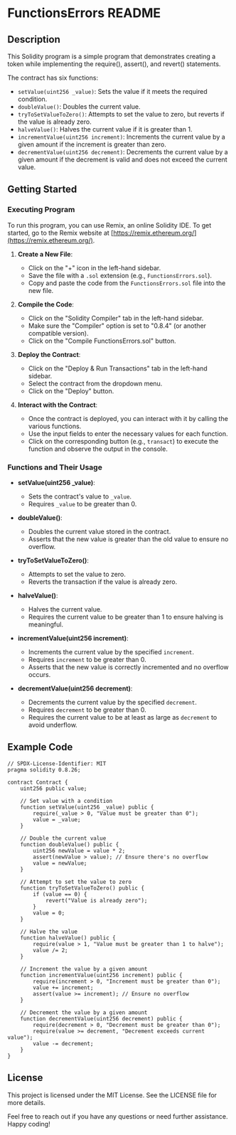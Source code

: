 # FunctionsErrors README

## Description

This Solidity program is a simple program that demonstrates creating a token while implementing the require(), assert(), and revert() statements.

The contract has six functions:

- `setValue(uint256 _value)`: Sets the value if it meets the required condition.
- `doubleValue()`: Doubles the current value.
- `tryToSetValueToZero()`: Attempts to set the value to zero, but reverts if the value is already zero.
- `halveValue()`: Halves the current value if it is greater than 1.
- `incrementValue(uint256 increment)`: Increments the current value by a given amount if the increment is greater than zero.
- `decrementValue(uint256 decrement)`: Decrements the current value by a given amount if the decrement is valid and does not exceed the current value.

## Getting Started

### Executing Program

To run this program, you can use Remix, an online Solidity IDE. To get started, go to the Remix website at [https://remix.ethereum.org/](https://remix.ethereum.org/).

1. **Create a New File**:
   - Click on the "+" icon in the left-hand sidebar.
   - Save the file with a `.sol` extension (e.g., `FunctionsErrors.sol`).
   - Copy and paste the code from the `FunctionsErrors.sol` file into the new file.

2. **Compile the Code**:
   - Click on the "Solidity Compiler" tab in the left-hand sidebar.
   - Make sure the "Compiler" option is set to "0.8.4" (or another compatible version).
   - Click on the "Compile FunctionsErrors.sol" button.

3. **Deploy the Contract**:
   - Click on the "Deploy & Run Transactions" tab in the left-hand sidebar.
   - Select the contract from the dropdown menu.
   - Click on the "Deploy" button.

4. **Interact with the Contract**:
   - Once the contract is deployed, you can interact with it by calling the various functions.
   - Use the input fields to enter the necessary values for each function.
   - Click on the corresponding button (e.g., `transact`) to execute the function and observe the output in the console.

### Functions and Their Usage

- **setValue(uint256 _value)**:
  - Sets the contract's value to `_value`.
  - Requires `_value` to be greater than 0.

- **doubleValue()**:
  - Doubles the current value stored in the contract.
  - Asserts that the new value is greater than the old value to ensure no overflow.

- **tryToSetValueToZero()**:
  - Attempts to set the value to zero.
  - Reverts the transaction if the value is already zero.

- **halveValue()**:
  - Halves the current value.
  - Requires the current value to be greater than 1 to ensure halving is meaningful.

- **incrementValue(uint256 increment)**:
  - Increments the current value by the specified `increment`.
  - Requires `increment` to be greater than 0.
  - Asserts that the new value is correctly incremented and no overflow occurs.

- **decrementValue(uint256 decrement)**:
  - Decrements the current value by the specified `decrement`.
  - Requires `decrement` to be greater than 0.
  - Requires the current value to be at least as large as `decrement` to avoid underflow.

## Example Code

```solidity
// SPDX-License-Identifier: MIT
pragma solidity 0.8.26;

contract Contract {
    uint256 public value;

    // Set value with a condition
    function setValue(uint256 _value) public {
        require(_value > 0, "Value must be greater than 0");
        value = _value;
    }

    // Double the current value
    function doubleValue() public {
        uint256 newValue = value * 2;
        assert(newValue > value); // Ensure there's no overflow
        value = newValue;
    }

    // Attempt to set the value to zero
    function tryToSetValueToZero() public {
        if (value == 0) {
            revert("Value is already zero");
        }
        value = 0;
    }

    // Halve the value
    function halveValue() public {
        require(value > 1, "Value must be greater than 1 to halve");
        value /= 2;
    }

    // Increment the value by a given amount
    function incrementValue(uint256 increment) public {
        require(increment > 0, "Increment must be greater than 0");
        value += increment;
        assert(value >= increment); // Ensure no overflow
    }

    // Decrement the value by a given amount
    function decrementValue(uint256 decrement) public {
        require(decrement > 0, "Decrement must be greater than 0");
        require(value >= decrement, "Decrement exceeds current value");
        value -= decrement;
    }
}
```

## License

This project is licensed under the MIT License. See the LICENSE file for more details.

Feel free to reach out if you have any questions or need further assistance. Happy coding!
